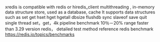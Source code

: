 xredis is compatible with redis or hiredis_client multithreading , in-memory data structure store, used as a database, cache  It supports data structures such as set get hset hget hgetall dbsize flushdb sync slaveof save quit   single thread set，get，4k pipeline benchmark  10％－20% range faster than 3.29 version redis， detailed test method reference redis benchmark https://redis.io/topics/benchmarks
